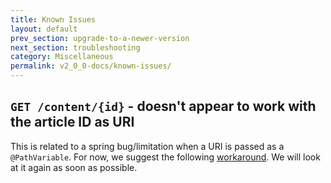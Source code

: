 ```yaml
---
title: Known Issues
layout: default
prev_section: upgrade-to-a-newer-version
next_section: troubleshooting
category: Miscellaneous
permalink: v2_0_0-docs/known-issues/
---
```


## `GET /content/{id}` - doesn't appear to work with the article ID as URI

This is related to a spring bug/limitation when a URI is passed as a `@PathVariable`.
For now, we suggest the following [workaround](http://stackoverflow.com/questions/16332092/spring-mvc-pathvariable-with-dot-is-getting-truncated). We will look at it again as soon as possible.
